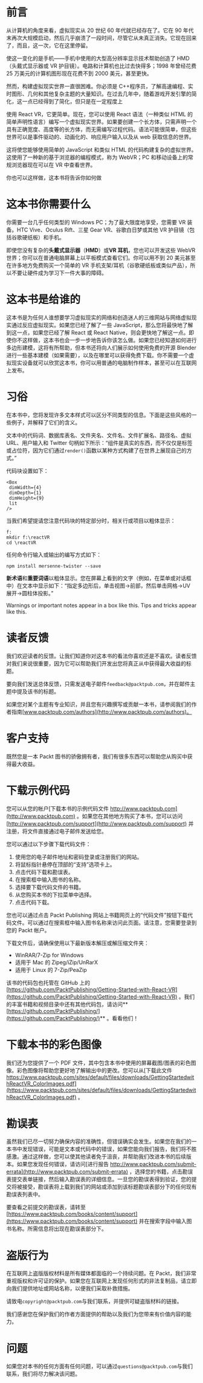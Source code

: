 # 前言

从计算机的角度来看，虚拟现实从 20 世纪 60 年代就已经存在了。它在 90 年代末再次大规模启动，然后几乎崩溃了一段时间，尽管它从未真正消失。它现在回来了，而且，这一次，它在这里停留。

使这一变化的是手机——手机中使用的大型高分辨率显示技术帮助创造了 HMD（头戴式显示器或 VR 护目镜）。电路和计算机也比过去快得多；1998 年曾经花费 25 万美元的计算机图形现在花费不到 2000 美元，甚至更快。

然而，构建虚拟现实世界一直很困难。你必须是 C++程序员，了解高速编程、实时图形、几何和其他复杂主题的大量知识。在过去几年中，随着游戏开发引擎的简化，这一点已经得到了简化，但只是在一定程度上

使用 React VR，它更简单。现在，您可以使用 React 语法（一种类似 HTML 的简单声明性语言）编写一个虚拟现实世界。如果要创建一个长方体，只需声明一个具有正确宽度、高度等的长方体，而无需编写过程代码。语法可能很简单，但这些世界可以是事件驱动的、动画化的、响应用户输入以及从 web 获取信息的世界。

这将使您能够使用简单的 JavaScript 和类似 HTML 的代码构建复杂的虚拟世界。这使用了一种新的基于浏览器的编程模式，称为 WebVR；PC 和移动设备上的常规浏览器现在可以在 VR 中查看世界。

你也可以这样做，这本书将告诉你如何做

# 这本书你需要什么

你需要一台几乎任何类型的 Windows PC；为了最大限度地享受，您需要 VR 装备。HTC Vive、Oculus Rift、三星 Gear VR、谷歌白日梦或其他 VR 护目镜（包括谷歌硬纸板）和手机。

即使您没有复杂的**头戴式显示器**（**HMD**）或**VR 耳机**，您也可以开发这些 WebVR 世界；你可以在普通电脑屏幕上以平板模式查看它们。你可以用不到 20 美元甚至在许多地方免费购买一个简单的 VR 手机支架/耳机（谷歌硬纸板或类似产品），所以不要让硬件成为学习下一件大事的障碍。

# 这本书是给谁的

这本书是为任何人谁想要学习虚拟现实的网络和创造迷人的三维网站与网络虚拟现实通过反应虚拟现实。如果您已经了解了一些 JavaScript，那么您将最快地了解到这一点，如果您已经了解 React 或 React Native，则会更快地了解这一点。即使你不这样做，这本书也会一步一步地告诉你该怎么做。如果您已经知道如何进行多边形建模，这将有所帮助，但本书还将向人们展示如何使用免费的开源 Blender 进行一些基本建模（如果需要），以及在哪里可以获得免费下载。你不需要一个虚拟现实设备就可以欣赏这本书，你可以用普通的电脑制作样本，甚至可以在互联网上发布。

# 习俗

在本书中，您将发现许多文本样式可以区分不同类型的信息。下面是这些风格的一些例子，并解释了它们的含义。

文本中的代码词、数据库表名、文件夹名、文件名、文件扩展名、路径名、虚拟 URL、用户输入和 Twitter 句柄如下所示：“组件是真实的东西，而不仅仅是标签或占位符，因为它们通过`render()`函数以某种方式构建了在世界上展现自己的方式。”

代码块设置如下：

```
<Box
 dimWidth={4}
 dimDepth={1}
 dimHeight={9}
 lit
/>
```

当我们希望提请您注意代码块的特定部分时，相关行或项目以粗体显示：

```
f:
mkdir f:\reactVR
cd \reactVR
```

任何命令行输入或输出的编写方式如下：

```
npm install mersenne-twister --save
```

**新术语**和**重要词语**以粗体显示。您在屏幕上看到的文字（例如，在菜单或对话框中）在文本中显示如下：“指定多边形后，单击视图->前部，然后单击网格->UV 展开->圆柱体投影。”

Warnings or important notes appear in a box like this. Tips and tricks appear like this.

# 读者反馈

我们欢迎读者的反馈。让我们知道你对这本书的看法你喜欢还是不喜欢。读者反馈对我们来说很重要，因为它可以帮助我们开发出您将真正从中获得最大收益的标题。

要向我们发送总体反馈，只需发送电子邮件`feedback@packtpub.com`，并在邮件主题中提及该书的标题。

如果您对某个主题有专业知识，并且您有兴趣撰写或贡献一本书，请参阅我们的作者指南[www.packtpub.com/authors](http://www.packtpub.com/authors)。

# 客户支持

既然您是一本 Packt 图书的骄傲拥有者，我们有很多东西可以帮助您从购买中获得最大收益。

# 下载示例代码

您可以从您的帐户[下载本书的示例代码文件 http://www.packtpub.com](http://www.packtpub.com) 。如果您在其他地方购买了本书，您可以访问[http://www.packtpub.com/support](http://www.packtpub.com/support) 并注册，将文件直接通过电子邮件发送给您。

您可以通过以下步骤下载代码文件：

1.  使用您的电子邮件地址和密码登录或注册我们的网站。
2.  将鼠标指针悬停在顶部的“支持”选项卡上。
3.  点击代码下载和勘误表。
4.  在搜索框中输入图书的名称。
5.  选择要下载代码文件的书籍。
6.  从您购买本书的下拉菜单中选择。
7.  点击代码下载。

您也可以通过点击 Packt Publishing 网站上书籍网页上的“代码文件”按钮下载代码文件。可以通过在搜索框中输入图书名称来访问此页面。请注意，您需要登录到您的 Packt 帐户。

下载文件后，请确保使用以下最新版本解压或解压缩文件夹：

*   WinRAR/7-Zip for Windows
*   适用于 Mac 的 Zipeg/iZip/UnRarX
*   适用于 Linux 的 7-Zip/PeaZip

该书的代码包也托管在 GitHub 上的[https://github.com/PacktPublishing/Getting-Started-with-React-VR](https://github.com/PacktPublishing/Getting-Started-with-React-VR) 。我们的丰富书籍和视频目录中还有其他代码包，请访问**[https://github.com/PacktPublishing/](https://github.com/PacktPublishing/)** 。看看他们！

# 下载本书的彩色图像

我们还为您提供了一个 PDF 文件，其中包含本书中使用的屏幕截图/图表的彩色图像。彩色图像将帮助您更好地了解输出中的更改。您可以从[下载此文件 https://www.packtpub.com/sites/default/files/downloads/GettingStartedwithReactVR_ColorImages.pdf](https://www.packtpub.com/sites/default/files/downloads/GettingStartedwithReactVR_ColorImages.pdf) 。

# 勘误表

虽然我们已尽一切努力确保内容的准确性，但错误确实会发生。如果您在我们的一本书中发现错误，可能是文本或代码中的错误，如果您能向我们报告，我们将不胜感激。通过这样做，您可以使其他读者免于沮丧，并帮助我们改进本书的后续版本。如果您发现任何错误，请访问[进行报告 http://www.packtpub.com/submit-errata](http://www.packtpub.com/submit-errata) ，选择您的书籍，点击勘误表提交表单链接，然后输入勘误表的详细信息。一旦您的勘误表得到验证，您的提交将被接受，勘误表将上载到我们的网站或添加到该标题勘误表部分下的任何现有勘误表列表中。

要查看之前提交的勘误表，请转至[https://www.packtpub.com/books/content/support](https://www.packtpub.com/books/content/support) 并在搜索字段中输入图书名称。所需信息将出现在勘误表部分下。

# 盗版行为

在互联网上盗版版权材料是所有媒体都面临的一个持续问题。在 Packt，我们非常重视版权和许可证的保护。如果您在互联网上发现任何形式的非法复制品，请立即向我们提供地址或网站名称，以便我们采取补救措施。

请致电`copyright@packtpub.com`与我们联系，并提供可疑盗版材料的链接。

我们感谢您在保护我们的作者方面提供的帮助以及我们为您带来有价值内容的能力。

# 问题

如果您对本书的任何方面有任何问题，可以通过`questions@packtpub.com`与我们联系，我们将尽力解决该问题。